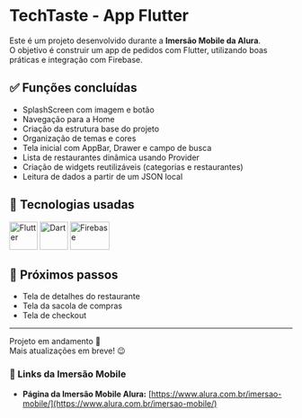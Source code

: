 #  TechTaste - App Flutter

Este é um projeto desenvolvido durante a **Imersão Mobile da Alura**.  
O objetivo é construir um app de pedidos com Flutter, utilizando boas práticas e integração com Firebase.

## ✅ Funções concluídas

- SplashScreen com imagem e botão
- Navegação para a Home
- Criação da estrutura base do projeto
- Organização de temas e cores
- Tela inicial com AppBar, Drawer e campo de busca
- Lista de restaurantes dinâmica usando Provider
- Criação de widgets reutilizáveis (categorias e restaurantes)
- Leitura de dados a partir de um JSON local

## 🔧 Tecnologias usadas

<p align="left">
  <img src="https://cdn.jsdelivr.net/gh/devicons/devicon@latest/icons/flutter/flutter-original.svg" alt="Flutter" width="50" height="50"/>
  <img src="https://cdn.jsdelivr.net/gh/devicons/devicon@latest/icons/dart/dart-original.svg" alt="Dart" width="50" height="50"/>
  <img src="https://cdn.jsdelivr.net/gh/devicons/devicon@latest/icons/firebase/firebase-original-wordmark.svg" alt="Firebase" width="70" height="50"/>
</p>

## 📌 Próximos passos

- Tela de detalhes do restaurante
- Tela da sacola de compras
- Tela de checkout

---

Projeto em andamento 🚧  
Mais atualizações em breve! 😉


### 🔗 Links da Imersão Mobile

* **Página da Imersão Mobile Alura:** [https://www.alura.com.br/imersao-mobile/](https://www.alura.com.br/imersao-mobile/)
